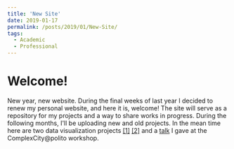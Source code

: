 ```yaml
---
title: 'New Site'
date: 2019-01-17
permalink: /posts/2019/01/New-Site/
tags:
  - Academic
  - Professional
---
```

# Welcome!

New year, new website. During the final weeks of last year I decided to renew my personal website, and here it is, welcome! The site will serve as a repository for my projects and a way to share works in progress. During the following months, I'll be uploading new and old projects. In the mean time here are two data visualization projects [[1]](https://luisnatera.com/posts/2017/12/Budapest-Street-Network/) [[2]](https://luisnatera.com/posts/2018/07/Community-Detection/) and a [talk](https://luisnatera.com/talks/2018-SICC) I gave at the ComplexCity@polito workshop.
